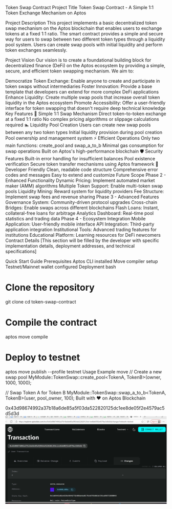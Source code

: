 Token Swap Contract
Project Title
Token Swap Contract - A Simple 1:1 Token Exchange Mechanism on Aptos

Project Description
This project implements a basic decentralized token swap mechanism on the Aptos blockchain that enables users to exchange tokens at a fixed 1:1 ratio. The smart contract provides a simple and secure way for users to swap between two different token types through a liquidity pool system. Users can create swap pools with initial liquidity and perform token exchanges seamlessly.

Project Vision
Our vision is to create a foundational building block for decentralized finance (DeFi) on the Aptos ecosystem by providing a simple, secure, and efficient token swapping mechanism. We aim to:

Democratize Token Exchange: Enable anyone to create and participate in token swaps without intermediaries
Foster Innovation: Provide a base template that developers can extend for more complex DeFi applications
Enhance Liquidity: Create multiple swap pools that increase overall token liquidity in the Aptos ecosystem
Promote Accessibility: Offer a user-friendly interface for token swapping that doesn't require deep technical knowledge
Key Features
🔄 Simple 1:1 Swap Mechanism
Direct token-to-token exchange at a fixed 1:1 ratio
No complex pricing algorithms or slippage calculations required
🏊 Liquidity Pool Creation
Users can create new swap pools between any two token types
Initial liquidity provision during pool creation
Pool ownership and management system
⚡ Efficient Operations
Only two main functions: create_pool and swap_a_to_b
Minimal gas consumption for swap operations
Built on Aptos's high-performance blockchain
🛡️ Security Features
Built-in error handling for insufficient balances
Pool existence verification
Secure token transfer mechanisms using Aptos framework
🔧 Developer Friendly
Clean, readable code structure
Comprehensive error codes and messages
Easy to extend and customize
Future Scope
Phase 2 - Enhanced Functionality
Dynamic Pricing: Implement automated market maker (AMM) algorithms
Multiple Token Support: Enable multi-token swap pools
Liquidity Mining: Reward system for liquidity providers
Fee Structure: Implement swap fees and revenue sharing
Phase 3 - Advanced Features
Governance System: Community-driven protocol upgrades
Cross-chain Bridges: Enable swaps across different blockchains
Flash Loans: Instant, collateral-free loans for arbitrage
Analytics Dashboard: Real-time pool statistics and trading data
Phase 4 - Ecosystem Integration
Mobile Application: User-friendly mobile interface
API Integration: Third-party application integration
Institutional Tools: Advanced trading features for institutions
Educational Platform: Learning resources for DeFi newcomers
Contract Details
[This section will be filled by the developer with specific implementation details, deployment addresses, and technical specifications]

Quick Start Guide
Prerequisites
Aptos CLI installed
Move compiler setup
Testnet/Mainnet wallet configured
Deployment
bash
# Clone the repository
git clone <repository-url>
cd token-swap-contract

# Compile the contract
aptos move compile

# Deploy to testnet
aptos move publish --profile testnet
Usage Example
move
// Create a new swap pool
MyModule::TokenSwap::create_pool<TokenA, TokenB>(owner, 1000, 1000);

// Swap Token A for Token B
MyModule::TokenSwap::swap_a_to_b<TokenA, TokenB>(user, pool_owner, 100);
Built with ❤️ on Aptos Blockchain

0x43d98674992a37b18a6de85a5f03da522820125dc1ee8de05f2e4579ac5d5d3d
![alt text](image.png)